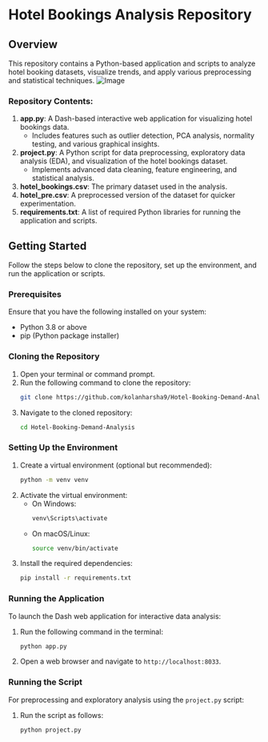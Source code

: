 # Hotel Bookings Analysis Repository

## Overview
This repository contains a Python-based application and scripts to analyze hotel booking datasets, visualize trends, and apply various preprocessing and statistical techniques.
![Image](https://github.com/user-attachments/assets/f9fbc2ce-1402-483b-9c21-820d604fb901)

### Repository Contents:
1. **app.py**: A Dash-based interactive web application for visualizing hotel bookings data.
   - Includes features such as outlier detection, PCA analysis, normality testing, and various graphical insights.
2. **project.py**: A Python script for data preprocessing, exploratory data analysis (EDA), and visualization of the hotel bookings dataset.
   - Implements advanced data cleaning, feature engineering, and statistical analysis.
3. **hotel_bookings.csv**: The primary dataset used in the analysis.
4. **hotel_pre.csv**: A preprocessed version of the dataset for quicker experimentation.
5. **requirements.txt**: A list of required Python libraries for running the application and scripts.

## Getting Started
Follow the steps below to clone the repository, set up the environment, and run the application or scripts.

### Prerequisites
Ensure that you have the following installed on your system:
- Python 3.8 or above
- pip (Python package installer)

### Cloning the Repository
1. Open your terminal or command prompt.
2. Run the following command to clone the repository:
   ```bash
   git clone https://github.com/kolanharsha9/Hotel-Booking-Demand-Analysis
   ```
3. Navigate to the cloned repository:
   ```bash
   cd Hotel-Booking-Demand-Analysis
   ```

### Setting Up the Environment
1. Create a virtual environment (optional but recommended):
   ```bash
   python -m venv venv
   ```
2. Activate the virtual environment:
   - On Windows:
     ```bash
     venv\Scripts\activate
     ```
   - On macOS/Linux:
     ```bash
     source venv/bin/activate
     ```
3. Install the required dependencies:
   ```bash
   pip install -r requirements.txt
   ```

### Running the Application
To launch the Dash web application for interactive data analysis:
1. Run the following command in the terminal:
   ```bash
   python app.py
   ```
2. Open a web browser and navigate to `http://localhost:8033`.

### Running the Script
For preprocessing and exploratory analysis using the `project.py` script:
1. Run the script as follows:
   ```bash
   python project.py
   ```

